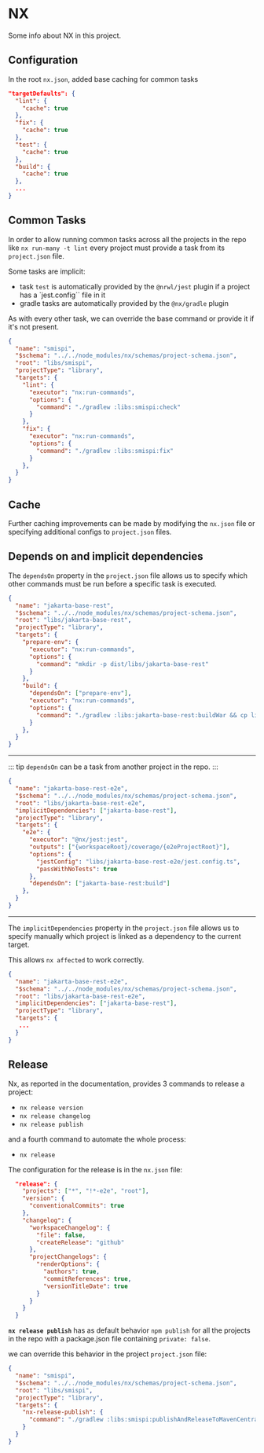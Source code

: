 # NX

Some info about NX in this project.

## Configuration

In the root `nx.json`, added base caching for common tasks

```json
"targetDefaults": {
  "lint": {
    "cache": true
  },
  "fix": {
    "cache": true
  },
  "test": {
    "cache": true
  },
  "build": {
    "cache": true
  },
  ...
}
```

## Common Tasks

In order to allow running common tasks across all the projects in the repo like
`nx run-many -t lint` every project must provide a task from its `project.json`
file.

Some tasks are implicit:

- task `test` is automatically provided by the `@nrwl/jest` plugin if a project has a `jest.config`` file in it
- gradle tasks are automatically provided by the `@nx/gradle` plugin

As with every other task, we can override the base command or provide it if it's not present.

```json
{
  "name": "smispi",
  "$schema": "../../node_modules/nx/schemas/project-schema.json",
  "root": "libs/smispi",
  "projectType": "library",
  "targets": {
    "lint": {
      "executor": "nx:run-commands",
      "options": {
        "command": "./gradlew :libs:smispi:check"
      }
    },
    "fix": {
      "executor": "nx:run-commands",
      "options": {
        "command": "./gradlew :libs:smispi:fix"
      }
    },
  }
}
```

## Cache

Further caching improvements can be made by modifying the `nx.json` file or
specifying additional configs to `project.json` files.

## Depends on and implicit dependencies

The `dependsOn` property in the `project.json` file allows us to specify which
other commands must be run before a specific task is executed.

```json
{
  "name": "jakarta-base-rest",
  "$schema": "../../node_modules/nx/schemas/project-schema.json",
  "root": "libs/jakarta-base-rest",
  "projectType": "library",
  "targets": {
    "prepare-env": {
      "executor": "nx:run-commands",
      "options": {
        "command": "mkdir -p dist/libs/jakarta-base-rest"
      }
    },
    "build": {
      "dependsOn": ["prepare-env"],
      "executor": "nx:run-commands",
      "options": {
        "command": "./gradlew :libs:jakarta-base-rest:buildWar && cp libs/jakarta-base-rest/build/libs/jakarta-base-rest.war dist/libs/jakarta-base-rest/"
      }
    },
  }
}
```

---
::: tip
`dependsOn` can be a task from another project in the repo.
:::
```json
{
  "name": "jakarta-base-rest-e2e",
  "$schema": "../../node_modules/nx/schemas/project-schema.json",
  "root": "libs/jakarta-base-rest-e2e",
  "implicitDependencies": ["jakarta-base-rest"],
  "projectType": "library",
  "targets": {
    "e2e": {
      "executor": "@nx/jest:jest",
      "outputs": ["{workspaceRoot}/coverage/{e2eProjectRoot}"],
      "options": {
        "jestConfig": "libs/jakarta-base-rest-e2e/jest.config.ts",
        "passWithNoTests": true
      },
      "dependsOn": ["jakarta-base-rest:build"]
    },
  }
}
```
---

The `implicitDependencies` property in the `project.json` file allows us to specify manually which project is linked as a dependency to the current target.

This allows `nx affected` to work correctly.

```json
{
  "name": "jakarta-base-rest-e2e",
  "$schema": "../../node_modules/nx/schemas/project-schema.json",
  "root": "libs/jakarta-base-rest-e2e",
  "implicitDependencies": ["jakarta-base-rest"],
  "projectType": "library",
  "targets": {
   ...
  }
}
```

## Release

Nx, as reported in the documentation, provides 3 commands to release a project:

- `nx release version`
- `nx release changelog`
- `nx release publish`

and a fourth command to automate the whole process:

- `nx release`

The configuration for the release is in the `nx.json` file:

```json
  "release": {
    "projects": ["*", "!*-e2e", "root"],
    "version": {
      "conventionalCommits": true
    },
    "changelog": {
      "workspaceChangelog": {
        "file": false,
        "createRelease": "github"
      },
      "projectChangelogs": {
        "renderOptions": {
          "authors": true,
          "commitReferences": true,
          "versionTitleDate": true
        }
      }
    }
  }
```
**`nx release publish`** has as default behavior `npm publish` for all the
projects in the repo with a package.json file containing `private: false`.

we can override this behavior in the project `project.json` file:

```json
{
  "name": "smispi",
  "$schema": "../../node_modules/nx/schemas/project-schema.json",
  "root": "libs/smispi",
  "projectType": "library",
  "targets": {
    "nx-release-publish": {
      "command": "./gradlew :libs:smispi:publishAndReleaseToMavenCentral --no-configuration-cache"
    }
  }
}

```
